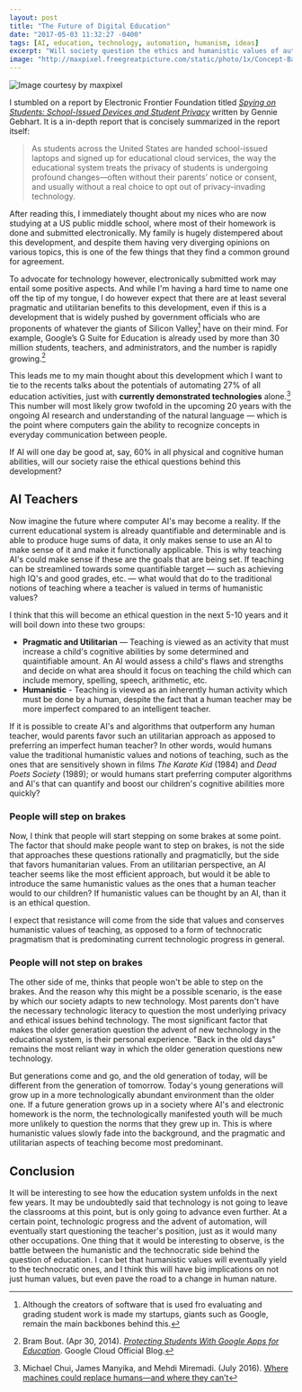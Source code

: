 ```yaml
---
layout: post
title: "The Future of Digital Education"
date: "2017-05-03 11:32:27 -0400"
tags: [AI, education, technology, automation, humanism, ideas]
excerpt: "Will society question the ethics and humanistic values of automation in teaching, or would it yield to AI and algorithms?"
image: "http://maxpixel.freegreatpicture.com/static/photo/1x/Concept-Baby-Computer-Boy-Childhood-Child-84626.jpg"
---
```


![Image courtesy by maxpixel ](http://maxpixel.freegreatpicture.com/static/photo/1x/Concept-Baby-Computer-Boy-Childhood-Child-84626.jpg)

I stumbled on a report by Electronic Frontier Foundation titled *[Spying on Students: School-Issued Devices and Student Privacy](https://www.eff.org/wp/school-issued-devices-and-student-privacy)* written by Gennie Gebhart. It is a in-depth report that is concisely summarized in the report itself:

> As students across the United States are handed school-issued laptops and signed up for educational cloud services, the way the educational system treats the privacy of students is undergoing profound changes—often without their parents’ notice or consent, and usually without a real choice to opt out of privacy-invading technology. 	  

After reading this, I immediately thought about my nices who are now studying at a US public middle school, where most of their homework is done and submitted electronically. My family is hugely distempered about this development, and despite them having very diverging opinions on various topics, this is one of  the few things that they find a common ground for agreement.

To advocate for technology however, electronically submitted work may entail some positive aspects. And while I'm having a hard time to name one off the tip of my tongue, I do however expect that there are at least several pragmatic and utilitarian benefits to this development, even if this is a development that is widely pushed by government officials who are proponents of whatever the giants of Silicon Valley[^valley] have on their mind. For example, Google’s G Suite for Education is already used by more than 30 million students, teachers, and administrators, and the number is rapidly growing.[^google-suite]

This leads me to my main thought about this development which I want to tie to the recents talks about the potentials of automating 27% of all education activities, just with **currently demonstrated technologies** alone.[^automation] This number will most likely grow twofold in the upcoming 20 years with the ongoing AI research and understanding of the natural language — which is the point where computers gain the ability to recognize concepts in everyday communication between people.

If AI will one day be good at, say, 60% in all physical and cognitive human abilities, will our society raise the ethical questions behind this development?

## AI Teachers

Now imagine the future where computer AI's may become a reality. If the current educational system is already quantifiable and determinable and is able to produce huge sums of data, it only makes sense to use an AI to make sense of it and make it functionally applicable. This is why teaching AI's could make sense if these are the goals that are being set. If teaching can be streamlined towards some quantifiable target — such as achieving high IQ's and good grades, etc. — what would that do to the traditional notions of teaching where a teacher is valued in terms of humanistic values?

I think that this will become an ethical question in the next 5-10 years and it will boil down into these two groups:

- **Pragmatic and Utilitarian** — Teaching is viewed as an activity that must increase a child's cognitive abilities by some determined and quaintifiable amount. An AI would assess a child's flaws and strengths and decide on what area should it focus on teaching the child which can include memory, spelling, speech, arithmetic, etc.
- **Humanistic** - Teaching is viewed as an inherently human activity which must be done by a human, despite the fact that a human teacher may be more imperfect compared to an intelligent teacher.

If it is possible to create AI's and algorithms that outperform any human teacher, would parents favor such an utilitarian approach as apposed to preferring an imperfect human teacher? In other words, would humans value the traditional humanistic values and notions of teaching, such as the ones that are sensitively shown in films *The Karate Kid* (1984) and *Dead Poets Society* (1989); or would humans start preferring computer algorithms and AI's that can quantify and boost our children's cognitive abilities more quickly?

### People will step on brakes
Now, I think that people will start stepping on some brakes at some point. The factor that should make people want to step on brakes, is not the side that approaches these questions rationally and pragmaticlly, but the side that favors humanitarian values. From an utilitarian perspective, an AI teacher seems like the most efficient approach, but would it be able to introduce the same humanistic values as the ones that a human teacher would to our children? If humanistic values can be thought by an AI, than it is an ethical question.

I expect that resistance will come from the side that values and conserves humanistic values of teaching, as opposed to a form of technocratic pragmatism that is predominating current technologic progress in general.

### People will not step on brakes

The other side of me, thinks that people won't be able to step on the brakes. And the reason why this might be a possible scenario, is the ease by which our society adapts to new technology. Most parents don't have the necessary technologic literacy to question the most underlying privacy and ethical issues behind technology. The most significant factor that makes the older generation question the advent of new technology in the educational system, is their personal experience. "Back in the old days" remains the most reliant way in which the older generation questions new technology.

But generations come and go, and the old generation of today, will be different from the generation of tomorrow. Today's young generations will grow up in a more technologically abundant environment than the older one. If a future generation grows up in a society where AI's and electronic homework is the norm, the technologically manifested youth will be much more unlikely to question the norms that they grew up in. This is where humanistic values slowly fade into the background, and the pragmatic and utilitarian aspects of teaching become most predominant.

## Conclusion

It will be interesting to see how the education system unfolds in the next few years. It may be undoubtedly said that technology is not going to leave the classrooms at this point, but is only going to advance even further. At a certain point, technologic progress and the advent of automation, will eventually start questioning the teacher's position, just as it would many other occupations. One thing that it would be interesting to observe, is the battle between the humanistic and the technocratic side behind the question of education. I can bet that humanistic values will eventually yield to the technocratic ones, and I think this will have big implications on not just human values, but even pave the road to a change in human nature.

[^valley]: Although the creators of software that is used fro evaluating and grading student work is made my startups, giants such as Google, remain the main backbones behind this.

[^automation]: Michael Chui, James Manyika, and Mehdi Miremadi. (July 2016). [Where machines could replace humans—and where they can’t](http://www.mckinsey.com/business-functions/digital-mckinsey/our-insights/where-machines-could-replace-humans-and-where-they-cant-yet)

[^google-suite]: Bram Bout. (Apr 30, 2014). [*Protecting Students With Google Apps for Education*](https://cloud.googleblog.com/2014/04/protecting-students-with-google-apps.html). Google Cloud Official Blog.
